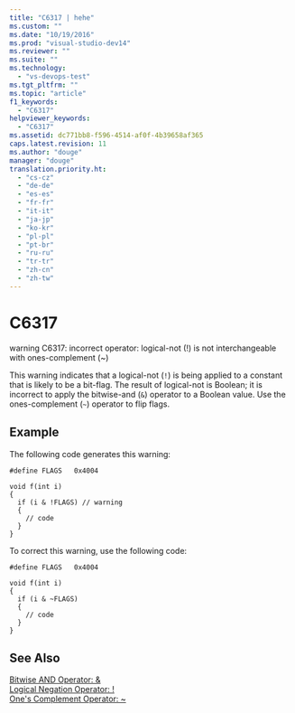```yaml
---
title: "C6317 | hehe"
ms.custom: ""
ms.date: "10/19/2016"
ms.prod: "visual-studio-dev14"
ms.reviewer: ""
ms.suite: ""
ms.technology: 
  - "vs-devops-test"
ms.tgt_pltfrm: ""
ms.topic: "article"
f1_keywords: 
  - "C6317"
helpviewer_keywords: 
  - "C6317"
ms.assetid: dc771bb8-f596-4514-af0f-4b39658af365
caps.latest.revision: 11
ms.author: "douge"
manager: "douge"
translation.priority.ht: 
  - "cs-cz"
  - "de-de"
  - "es-es"
  - "fr-fr"
  - "it-it"
  - "ja-jp"
  - "ko-kr"
  - "pl-pl"
  - "pt-br"
  - "ru-ru"
  - "tr-tr"
  - "zh-cn"
  - "zh-tw"
---
```

# C6317
warning C6317: incorrect operator: logical-not (!) is not interchangeable with ones-complement (~)  
  
 This warning indicates that a logical-not (`!`) is being applied to a constant that is likely to be a bit-flag. The result of logical-not is Boolean; it is incorrect to apply the bitwise-and (`&`) operator to a Boolean value. Use the ones-complement (`~`) operator to flip flags.  
  
## Example  
 The following code generates this warning:  
  
```  
#define FLAGS   0x4004  
  
void f(int i)  
{  
  if (i & !FLAGS) // warning  
  {   
    // code  
  }  
}  
```  
  
 To correct this warning, use the following code:  
  
```  
#define FLAGS   0x4004  
  
void f(int i)  
{  
  if (i & ~FLAGS)  
  {  
    // code  
  }  
}  
```  
  
## See Also  
 [Bitwise AND Operator: &](../Topic/Bitwise%20AND%20Operator:%20&.md)   
 [Logical Negation Operator: !](../Topic/Logical%20Negation%20Operator:%20!.md)   
 [One's Complement Operator: ~](../Topic/One's%20Complement%20Operator:%20~.md)